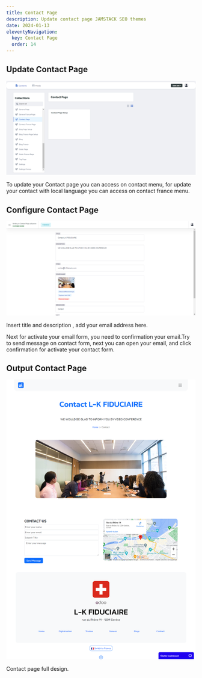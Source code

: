 ```yaml
---
title: Contact Page
description: Update contact page JAMSTACK SEO themes
date: 2024-01-13
eleventyNavigation:
  key: Contact Page
  order: 14
---
```

## Update Contact Page

![contact page update](./setup.png)

To update your Contact page you can access on contact menu, for update your contact with local language you can access on contact france menu.

## Configure Contact Page

![contact page update](./contacts.png)

Insert title and description , add your email address here.

Next for activate your email form, you need to confirmation your email.Try to send message on contact form, next you can open your email, and click confirmation for activate your contact form.

## Output Contact Page

![contact page update](./contact.png)

Contact page full design.
